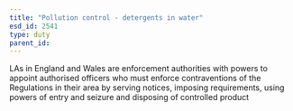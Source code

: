 ```yaml
---
title: "Pollution control - detergents in water"
esd_id: 2541
type: duty
parent_id:  
---
```


LAs in England and Wales are enforcement authorities with powers to appoint authorised officers who must enforce contraventions of the Regulations in their area by serving notices, imposing requirements, using powers of entry and seizure and disposing of controlled product

